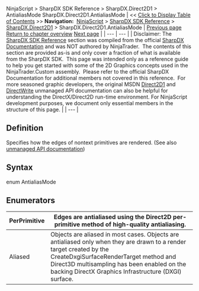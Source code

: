 ﻿
NinjaScript \> SharpDX SDK Reference \> SharpDX.Direct2D1 \> AntialiasMode
SharpDX.Direct2D1\.AntialiasMode
| \<\< [Click to Display Table of Contents](sharpdx_direct2d1_antialiasmode.md) \>\> **Navigation:**     [NinjaScript](ninjascript-1.md) \> [SharpDX SDK Reference](sharpdx_sdk_reference-1.md) \> [SharpDX.Direct2D1](sharpdx_direct2d1-1.md) \> SharpDX.Direct2D1\.AntialiasMode | [Previous page](sharpdx_direct2d1-1.md) [Return to chapter overview](sharpdx_direct2d1-1.md) [Next page](sharpdx_direct2d1_arcsegment-1.md) |
| --- | --- |
| Disclaimer: The [SharpDX SDK Reference](sharpdx_sdk_reference-1.md) section was compiled from the official [SharpDX Documentation](http://sharpdx.org/) and was NOT authored by NinjaTrader.  The contents of this section are provided as\-is and only cover a fraction of what is available from the SharpDX SDK.  This page was intended only as a reference guide to help you get started with some of the 2D Graphics concepts used in the NinjaTrader.Custom assembly.  Please refer to the official SharpDX Documentation for additional members not covered in this reference.  For more seasoned graphic developers, the original MSDN [Direct2D1](https://msdn.microsoft.com/en-us/library/windows/desktop/dd370990.aspx) and [DirectWrite](https://msdn.microsoft.com/en-us/library/windows/desktop/dd368038.aspx) unmanaged API documentation can also be helpful for understanding the DirectX/Direct2D run\-time environment. For NinjaScript development purposes, we document only essential members in the structure of this page. |
| --- |

## Definition
Specifies how the edges of nontext primitives are rendered.
(See also [unmanaged API documentation](http://msdn.microsoft.com/en-us/library/dd368061.aspx))
 
## Syntax
enum AntialiasMode
 
## Enumerators
| PerPrimitive | Edges are antialiased using the Direct2D per\-primitive method of high\-quality antialiasing. |
| --- | --- |
| Aliased | Objects are aliased in most cases. Objects are antialiased only when they are drawn to a render target created by the CreateDxgiSurfaceRenderTarget method and Direct3D multisampling has been enabled on the backing DirectX Graphics Infrastructure (DXGI) surface. |

 
